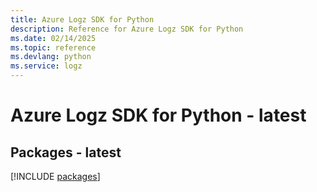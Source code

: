 ```yaml
---
title: Azure Logz SDK for Python
description: Reference for Azure Logz SDK for Python
ms.date: 02/14/2025
ms.topic: reference
ms.devlang: python
ms.service: logz
---
```

# Azure Logz SDK for Python - latest
## Packages - latest
[!INCLUDE [packages](logz-index.md)]